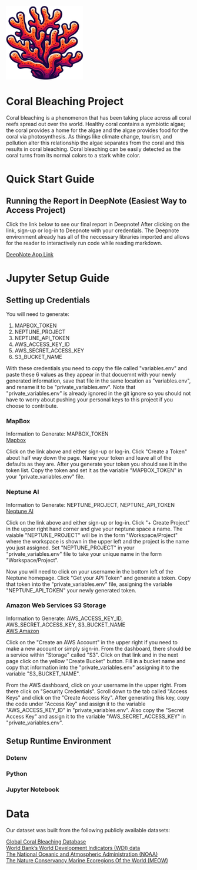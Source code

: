 <p text-align="center">
    <picture>
      <img alt="A sylized piece of coral" src="https://raw.githubusercontent.com/jamesbconner/MADS699/main/docs/images/ProjectCoralBleaching.png" height="200">
    </picture>
</p>

# Coral Bleaching Project

Coral bleaching is a phenomenon that has been taking place across all coral reefs spread out over the world. Healthy coral contains a symbiotic algae; the coral provides a home for the algae and the algae provides food for the coral via photosynthesis. As things like climate change, tourism, and pollution alter this relationship the algae separates from the coral and this results in coral bleaching. Coral bleaching can be easily detected as the coral turns from its normal colors to a stark white color.

# Quick Start Guide

## Running the Report in DeepNote (Easiest Way to Access Project)

Click the link below to see our final report in Deepnote! After clicking on the link, sign-up or log-in to Deepnote with your credentials. The Deepnote environment already has all of the neccessary libraries imported and allows for the reader to interactively run code while reading markdown.

[DeepNote App Link](https://deepnote.com)


# Jupyter Setup Guide
## Setting up Credentials

You will need to generate:
1. MAPBOX_TOKEN
2. NEPTUNE_PROJECT
3. NEPTUNE_API_TOKEN
4. AWS_ACCESS_KEY_ID
5. AWS_SECRET_ACCESS_KEY
6. S3_BUCKET_NAME

With these credentials you need to copy the file called "variables.env" and paste these 6 values as they appear in that docuemnt with your newly generated information, save that file in the same location as "variables.env", and rename it to be "private_variables.env". Note that "private_variables.env" is already ignored in the git ignore so you should not have to worry about pushing your personal keys to this project if you choose to contribute.

### MapBox
Information to Generate: MAPBOX_TOKEN <br>
[Mapbox](https://www.mapbox.com/)

Click on the link above and either sign-up or log-in. Click "Create a Token" about half way down the page. Name your token and leave all of the defaults as they are. After you generate your token you should see it in the token list. Copy the token and set it as the variable "MAPBOX_TOKEN" in your "private_variables.env" file.

### Neptune AI
Information to Generate: NEPTUNE_PROJECT, NEPTUNE_API_TOKEN <br>
[Neptune AI](https://neptune.ai/)

Click on the link above and either sign-up or log-in. Click "+ Create Project" in the upper right hand corner and give your neptune space a name. The vaiable "NEPTUNE_PROJECT" will be in the form "Workspace/Project" where the workspace is shown in the upper left and the project is the name you just assigned. Set "NEPTUNE_PROJECT" in your "private_variables.env" file to take your unique name in the form "Workspace/Project".

Now you will need to click on your username in the bottom left of the Neptune homepage. Click "Get your API Token" and generate a token. Copy that token into the "private_variables.env" file, assigning the variable "NEPTUNE_API_TOKEN" your newly generated token.

### Amazon Web Services S3 Storage
Information to Generate: AWS_ACCESS_KEY_ID, AWS_SECRET_ACCESS_KEY, S3_BUCKET_NAME <br>
[AWS Amazon](https://aws.amazon.com/)

Click on the "Create an AWS Account" in the upper right if you need to make a new account or simply sign-in. From the dashboard, there should be a service within "Storage" called "S3". Click on that link and in the next page click on the yellow "Create Bucket" button. Fill in a bucket name and copy that information into the "private_variables.env" assigning it to the variable "S3_BUCKET_NAME".

From the AWS dashboard, click on your username in the upper right. From there click on "Security Credentials". Scroll down to the tab called "Access Keys" and click on the "Create Access Key". After generating this key, copy the code under "Access Key" and assign it to the variable "AWS_ACCESS_KEY_ID" in "private_variables.env". Also copy the "Secret Access Key" and assign it to the variable "AWS_SECRET_ACCESS_KEY" in "private_variables.env".

## Setup Runtime Environment

### Dotenv

### Python

### Jupyter Notebook

# Data
Our dataset was built from the following publicly available datasets:

[Global Coral Bleaching Database](https://springernature.figshare.com/collections/_/5314466)<br>
[World Bank’s World Development Indicators (WDI) data](https://databank.worldbank.org/source/world-development-indicators#)<br>
[The National Oceanic and Atmospheric Administration (NOAA)](https://coralreefwatch.noaa.gov/product/index.php)<br>
[The Nature Conservancy Marine Ecoregions Of the World (MEOW)](https://tnc.maps.arcgis.com/home/item.html?id=ed2be4cf8b7a451f84fd093c2e7660e3#overview)<br>
